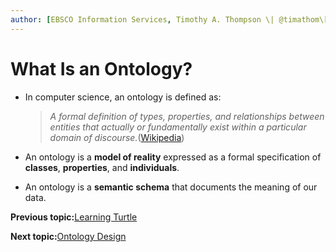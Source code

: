 ```yaml
---
author: [EBSCO Information Services, Timothy A. Thompson \| @timathom\[@indieweb.social\]]
---
```


# What Is an Ontology?

-   In computer science, an ontology is defined as:

    > *A formal definition of types, properties, and relationships between entities that actually or fundamentally exist within a particular domain of discourse.*\([Wikipedia](https://es.wikipedia.org/wiki/Ontolog%C3%ADa_(inform%C3%A1tica))\)

-   An ontology is a **model of reality** expressed as a formal specification of **classes**, **properties**, and **individuals**.
-   An ontology is a **semantic schema** that documents the meaning of our data.

**Previous topic:**[Learning Turtle](../../day_1/lesson_2/learning_turtle.md)

**Next topic:**[Ontology Design](../../day_1/lesson_3/ontology_design.md)


